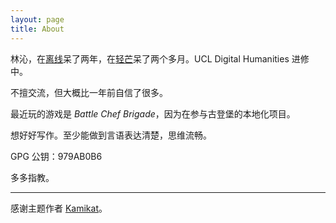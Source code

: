 ```yaml
---
layout: page
title: About
---
```


林沁，在[离线](https://the-offline.com/)呆了两年，在[轻芒](http://qingmang.me/)呆了两个多月。UCL Digital Humanities 进修中。

不擅交流，但大概比一年前自信了很多。

最近玩的游戏是 *Battle Chef Brigade*，因为在参与古登堡的本地化项目。

想好好写作。至少能做到言语表达清楚，思维流畅。

GPG 公钥：979AB0B6

多多指教。

---
感谢主题作者 [Kamikat](https://banana.moe/)。